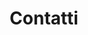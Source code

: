 ---
title: "Contatti"
meta_title: "Contattaci"
description: "Contattaci tramite i nostri recapiti e lavoriamo insieme!"
draft: false
---